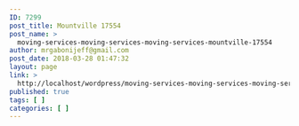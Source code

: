 ```yaml
---
ID: 7299
post_title: Mountville 17554
post_name: >
  moving-services-moving-services-moving-services-mountville-17554
author: mrgabonijeff@gmail.com
post_date: 2018-03-28 01:47:32
layout: page
link: >
  http://localhost/wordpress/moving-services-moving-services-moving-services-mountville-17554/
published: true
tags: [ ]
categories: [ ]
---
```

